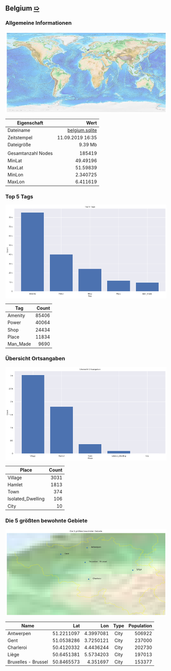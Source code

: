 ## Belgium [&#10159;](belgium.sqlite)

### Allgemeine Informationen

![Overview](./Images/belgium_overview.png)

|Eigenschaft|Wert|
|-|-:|
Dateiname|[belgium.sqlite](belgium.sqlite)|
Zeitstempel|11.09.2019 16:35|
Dateigr&ouml;&szlig;e|9.39 Mb|
|||
Gesamtanzahl Nodes|185419|
|MinLat|49.49196|
|MaxLat|51.59839|
|MinLon|2.340725|
|MaxLon|6.411619|

### Top 5 Tags

![Tags](./Images/belgium_tags.png)

|Tag|Count|
|-|-:|
|Amenity|85406|
|Power|40064|
|Shop|24434|
|Place|11834|
|Man_Made|9690|

### &Uuml;bersicht Ortsangaben

![Places](./Images/belgium_places.png)

|Place|Count|
|-|-:|
|Village|3031|
|Hamlet|1813|
|Town|374|
|Isolated_Dwelling|106|
|City|10|

### Die 5 gr&ouml;&szlig;ten bewohnte Gebiete

![Places](./Images/belgium_topplaces.png)

|Name|Lat|Lon|Type|Population|
|----|--:|--:|:--:|---------:|
|Antwerpen|51.2211097|4.3997081|City|506922|
|Gent|51.0538286|3.7250121|City|237000|
|Charleroi|50.4120332|4.4436244|City|202730|
|Liège|50.6451381|5.5734203|City|197013|
|Bruxelles - Brussel|50.8465573|4.351697|City|153377|
